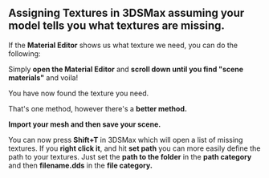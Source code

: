 
## Assigning Textures in 3DSMax assuming your model tells you what textures are missing.

If the **Material Editor** shows us what texture we need, you can do the following:

Simply **open the Material Editor** and **scroll down until you find "scene materials"** and voila!

You have now found the texture you need.

That's one method, however there's a **better method.**

**Import your mesh and then save your scene.**

You can now press **Shift+T** in 3DSMax which will open a list of missing textures. If you **right click it**, and hit **set path** you can more easily define the path to your textures. Just set the **path to the folder** in the **path category** and then **filename.dds** in the **file category.**
